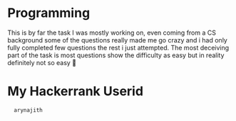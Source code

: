 # Programming

This is by far the task I was mostly working on, even coming from a CS background some of the questions really made me go crazy and i had only fully completed few questions the rest i just attempted.
The most deceiving part of the task is most questions show the difficulty as easy but in reality definitely not so easy 🥲


# My Hackerrank Userid
      arynajith
